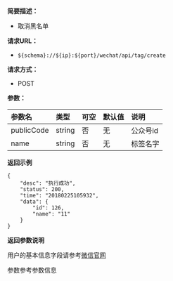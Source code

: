 **简要描述：** 

- 取消黑名单

**请求URL：** 
- ` ${schema}://${ip}:${port}/wechat/api/tag/create `
  
**请求方式：**
- POST

**参数：** 

| 参数名 | 类型 | 可空 | 默认值 | 说明 |
| :-- | :-- | :-- | :-- | :-- |
| publicCode | string | 否 | 无 | 公众号id |
| name | string | 否 | 无 | 标签名字 |

 **返回示例**

``` 
{
    "desc": "执行成功",
    "status": 200,
    "time": "20180225105932",
    "data": {
        "id": 126,
        "name": "11"
    }
}
```


**返回参数说明** 

用户的基本信息字段请参考[微信官网](https://mp.weixin.qq.com/wiki?t=resource/res_main&id=mp1421140837)

参数参考参数信息




